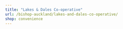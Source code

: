 ```yaml
---
title: "Lakes & Dales Co-operative"
url: /bishop-auckland/lakes-and-dales-co-operative/
shop: convenience
---
```

